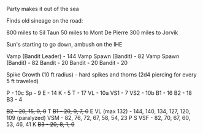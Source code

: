 Party makes it out of the sea

Finds old sineage on the road:

800 miles to Sil Taun
50 miles to Mont De Pierre
300 miles to Jorvik

Sun's starting to go down, ambush on the IHE

Vamp (Bandit Leader) - 144
Vamp Spawn (Bandit) - 82
Vamp Spawn (Bandit) - 82
Bandit - 20
Bandit - 20
Bandit - 20

Spike Growth (10 ft radius) - hard spikes and thorns (2d4 piercing for every 5 ft traveled)

P - 10c
Sp - 9
E - 14
K - 5
T - 17
VL - 10a
VS1 - 7
VS2 - 10b
B1 - 16
B2 - 18
B3 - 4

~~B2 - 20, 15, 9, 0~~
T
~~B1 - 20, 9, 7, 0~~
E
VL (max 132) - 144, 140, 134, 127, 120, 109 (paralyzed)
VSM - 82, 76, 72, 67, 58, 54, 23
P
S
VSF - 82, 70, 67, 60, 53, 46, 41
K
~~B3 - 20, 8, 1, 0~~

